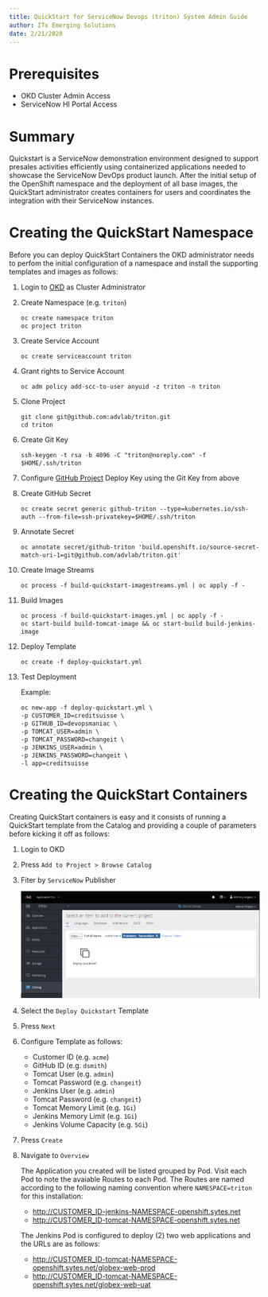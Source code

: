 ```yaml
---
title: QuickStart for ServiceNow Devops (triton) System Admin Guide
author: ITx Emerging Solutions
date: 2/21/2020
---
```


# Prerequisites

* OKD Cluster Admin Access
* ServiceNow HI Portal Access

# Summary

Quickstart is a ServiceNow demonstration environment designed to support presales activities efficiently using containerized applications needed to showcase the ServiceNow DevOps product launch. After the initial setup of the OpenShift namespace and the deployment of all base images, the QuickStart administrator creates containers for users and coordinates the integration with their ServiceNow instances. 

# Creating the QuickStart Namespace

Before you can deploy QuickStart Containers the OKD administrator needs to perfom the initial configuration of a namespace and install the supporting templates and images as follows:

1. Login to [OKD](https://openshift.sytes.net:8443) as Cluster Administrator

1. Create Namespace (e.g. `triton`)

    ```
    oc create namespace triton
    oc project triton
    ```
1. Create Service Account

    ```
    oc create serviceaccount triton
    ```

1. Grant rights to Service Account

    ```
    oc adm policy add-scc-to-user anyuid -z triton -n triton
    ```

1. Clone Project

    ```
    git clone git@github.com:advlab/triton.git
    cd triton
    ```

1. Create Git Key

    ```
    ssh-keygen -t rsa -b 4096 -C "triton@noreply.com" -f $HOME/.ssh/triton
    ```

1. Configure [GitHub Project](https://github.com/advlab/triton) Deploy Key using the Git Key from above

1. Create GitHub Secret

    ```
    oc create secret generic github-triton --type=kubernetes.io/ssh-auth --from-file=ssh-privatekey=$HOME/.ssh/triton
    ```

1. Annotate Secret

    ```
    oc annotate secret/github-triton 'build.openshift.io/source-secret-match-uri-1=git@github.com/advlab/triton.git'
    ```

1. Create Image Streams

    ```
    oc process -f build-quickstart-imagestreams.yml | oc apply -f -
    ```

1. Build Images

    ```
    oc process -f build-quickstart-images.yml | oc apply -f -
    oc start-build build-tomcat-image && oc start-build build-jenkins-image
    ```

1. Deploy Template

    ```
    oc create -f deploy-quickstart.yml
    ```

1. Test Deployment

    Example:
    ```
    oc new-app -f deploy-quickstart.yml \
    -p CUSTOMER_ID=creditsuisse \
    -p GITHUB_ID=devopsmaniac \
    -p TOMCAT_USER=admin \
    -p TOMCAT_PASSWORD=changeit \
    -p JENKINS_USER=admin \
    -p JENKINS_PASSWORD=changeit \
    -l app=creditsuisse
    ```

# Creating the QuickStart Containers

Creating QuickStart containers is easy and it consists of running a QuickStart template from the Catalog and providing a couple of parameters before kicking it off as follows:

1. Login to OKD

1. Press `Add to Project > Browse Catalog`

1. Fiter by `ServiceNow` Publisher

    ![Figure 1](QuickStartCatalogItem1.png)

1. Select the `Deploy Quickstart` Template

1. Press `Next`

1. Configure Template as follows:

    * Customer ID (e.g. `acme`)
    * GitHub ID (e.g. `dsmith`)
    * Tomcat User (e.g. `admin`)
    * Tomcat Password (e.g. `changeit`)
    * Jenkins User (e.g. `admin`)
    * Tomcat Password (e.g. `changeit`)
    * Tomcat Memory Limit (e.g. `1Gi`)
    * Jenkins Memory Limit (e.g. `1Gi`)
    * Jenkins Volume Capacity (e.g. `5Gi`)

1. Press `Create`

1. Navigate to `Overview`

    The Application you created will be listed grouped by Pod. Visit each Pod to note the avaiable Routes to each Pod. The Routes are named according to the following naming convention where `NAMESPACE=triton` for this installation:

    * http://CUSTOMER_ID-jenkins-NAMESPACE-openshift.sytes.net
    * http://CUSTOMER_ID-tomcat-NAMESPACE-openshift.sytes.net

    The Jenkins Pod is configured to deploy (2) two web applications and the URLs are as follows:

    * http://CUSTOMER_ID-tomcat-NAMESPACE-openshift.sytes.net/globex-web-prod
    * http://CUSTOMER_ID-tomcat-NAMESPACE-openshift.sytes.net/globex-web-uat